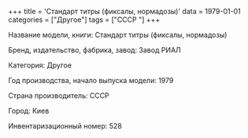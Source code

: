 +++
title = 'Стандарт титры (фиксалы, нормадозы)'
data = 1979-01-01
categories = ["Другое"]
tags = ["СССР "]
+++

Название модели, книги: Стандарт титры (фиксалы, нормадозы)

Бренд, издательство, фабрика, завод: Завод РИАЛ

Категория: Другое

Год производства, начало выпуска модели: 1979

Страна производитель: СССР

Город: Киев

Инвентаризационный номер: 528

